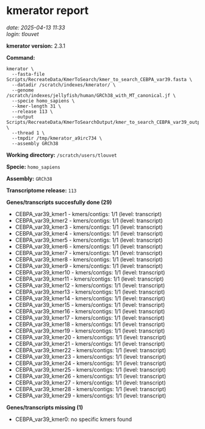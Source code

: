 # kmerator report
*date: 2025-04-13 11:33*  
*login: tlouvet*

**kmerator version:** 2.3.1

**Command:**

```
kmerator \
  --fasta-file Scripts/RecreateData/KmerToSearch/kmer_to_search_CEBPA_var39.fasta \
  --datadir /scratch/indexes/kmerator/ \
  --genome /scratch/indexes/jellyfish/human/GRCh38_with_MT_canonical.jf \
  --specie homo_sapiens \
  --kmer-length 31 \
  --release 113 \
  --output Scripts/RecreateData/KmerToSearchOutput/kmer_to_search_CEBPA_var39_output \
  --thread 1 \
  --tmpdir /tmp/kmerator_a9irc734 \
  --assembly GRCh38
```

**Working directory:** `/scratch/users/tlouvet`

**Specie:** `homo_sapiens`

**Assembly:** `GRCh38`

**Transcriptome release:** `113`

**Genes/transcripts succesfully done (29)**

- CEBPA_var39_kmer1 - kmers/contigs: 1/1 (level: transcript)
- CEBPA_var39_kmer2 - kmers/contigs: 1/1 (level: transcript)
- CEBPA_var39_kmer3 - kmers/contigs: 1/1 (level: transcript)
- CEBPA_var39_kmer4 - kmers/contigs: 1/1 (level: transcript)
- CEBPA_var39_kmer5 - kmers/contigs: 1/1 (level: transcript)
- CEBPA_var39_kmer6 - kmers/contigs: 1/1 (level: transcript)
- CEBPA_var39_kmer7 - kmers/contigs: 1/1 (level: transcript)
- CEBPA_var39_kmer8 - kmers/contigs: 1/1 (level: transcript)
- CEBPA_var39_kmer9 - kmers/contigs: 1/1 (level: transcript)
- CEBPA_var39_kmer10 - kmers/contigs: 1/1 (level: transcript)
- CEBPA_var39_kmer11 - kmers/contigs: 1/1 (level: transcript)
- CEBPA_var39_kmer12 - kmers/contigs: 1/1 (level: transcript)
- CEBPA_var39_kmer13 - kmers/contigs: 1/1 (level: transcript)
- CEBPA_var39_kmer14 - kmers/contigs: 1/1 (level: transcript)
- CEBPA_var39_kmer15 - kmers/contigs: 1/1 (level: transcript)
- CEBPA_var39_kmer16 - kmers/contigs: 1/1 (level: transcript)
- CEBPA_var39_kmer17 - kmers/contigs: 1/1 (level: transcript)
- CEBPA_var39_kmer18 - kmers/contigs: 1/1 (level: transcript)
- CEBPA_var39_kmer19 - kmers/contigs: 1/1 (level: transcript)
- CEBPA_var39_kmer20 - kmers/contigs: 1/1 (level: transcript)
- CEBPA_var39_kmer21 - kmers/contigs: 1/1 (level: transcript)
- CEBPA_var39_kmer22 - kmers/contigs: 1/1 (level: transcript)
- CEBPA_var39_kmer23 - kmers/contigs: 1/1 (level: transcript)
- CEBPA_var39_kmer24 - kmers/contigs: 1/1 (level: transcript)
- CEBPA_var39_kmer25 - kmers/contigs: 1/1 (level: transcript)
- CEBPA_var39_kmer26 - kmers/contigs: 1/1 (level: transcript)
- CEBPA_var39_kmer27 - kmers/contigs: 1/1 (level: transcript)
- CEBPA_var39_kmer28 - kmers/contigs: 1/1 (level: transcript)
- CEBPA_var39_kmer29 - kmers/contigs: 1/1 (level: transcript)


**Genes/transcripts missing (1)**

- CEBPA_var39_kmer0: no specific kmers found
